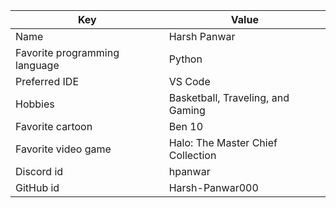 | Key | Value |
| ---- | --- |
| Name | Harsh Panwar |
| Favorite programming language | Python |
| Preferred IDE | VS Code |
| Hobbies | Basketball, Traveling, and Gaming |
| Favorite cartoon | Ben 10 |
| Favorite video game | Halo: The Master Chief Collection |
| Discord id | hpanwar |
| GitHub id | Harsh-Panwar000 |